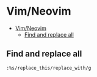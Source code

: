 # Vim/Neovim
<!--ts-->
* [Vim/Neovim](vim.md#vimneovim)
   * [Find and replace all](vim.md#find-and-replace-all)

<!-- Added by: runner, at: Wed Aug 25 10:24:31 UTC 2021 -->

<!--te-->

## Find and replace all
```vim
:%s/replace_this/replace_with/g
```
